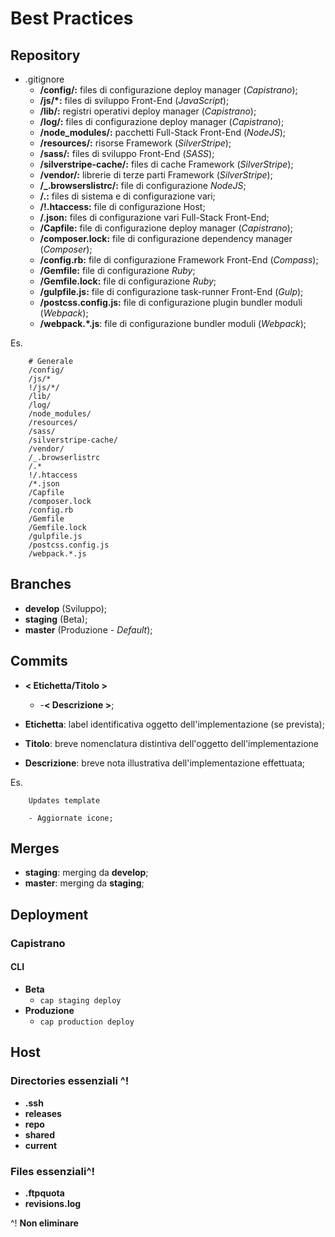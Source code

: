 # Best Practices

## Repository

- .gitignore
    * __/config/:__ files di configurazione deploy manager (_Capistrano_);
    * __/js/*:__ files di sviluppo Front-End (_JavaScript_);
    * __/lib/:__ registri operativi deploy manager (_Capistrano_);
	* __/log/:__ files di configurazione deploy manager (_Capistrano_);
    * __/node_modules/:__ pacchetti Full-Stack Front-End (_NodeJS_);
    * __/resources/:__ risorse Framework (_SilverStripe_);
    * __/sass/:__ files di sviluppo Front-End (_SASS_);
    * __/silverstripe-cache/:__ files di cache Framework (_SilverStripe_);
    * __/vendor/:__ librerie di terze parti Framework (_SilverStripe_);
    * __/\_.browserslistrc/:__ file di configurazione _NodeJS_;
    * __/.:__ files di sistema e di configurazione vari;
    * __/!.htaccess:__ file di configurazione Host;
    * __/.json:__ files di configurazione vari Full-Stack Front-End;
    * __/Capfile:__ file di configurazione deploy manager (_Capistrano_);
    * __/composer.lock:__ file di configurazione dependency manager (_Composer_);
    * __/config.rb:__ file di configurazione Framework Front-End (_Compass_);
    * __/Gemfile:__ file di configurazione _Ruby_;
    * __/Gemfile.lock:__ file di configurazione _Ruby_;
	* __/gulpfile.js:__ file di configurazione task-runner Front-End (_Gulp_);
    * __/postcss.config.js:__ file di configurazione plugin bundler moduli (_Webpack_);
	* __/webpack.*.js__: file di configurazione bundler moduli (_Webpack_);
	

Es.

```
	# Generale
	/config/
    /js/*
    !/js/*/
    /lib/
    /log/
    /node_modules/
    /resources/
    /sass/
    /silverstripe-cache/
    /vendor/
    /_.browserlistrc
    /.*
    !/.htaccess
    /*.json
    /Capfile
    /composer.lock
    /config.rb
    /Gemfile
    /Gemfile.lock
    /gulpfile.js
    /postcss.config.js
    /webpack.*.js
```


## Branches

- __develop__ (Sviluppo);
- __staging__ (Beta);
- __master__ (Produzione - _Default_);


## Commits

- __< Etichetta/Titolo >__
    * -__< Descrizione >__;

- __Etichetta__: label identificativa oggetto dell'implementazione (se prevista);
- __Titolo__: breve nomenclatura distintiva dell'oggetto dell'implementazione
- __Descrizione__: breve nota illustrativa dell'implementazione effettuata;

Es.

```
	Updates template

	- Aggiornate icone;
```


## Merges

- __staging__: merging da __develop__;
- __master__: merging da __staging__;


## Deployment

### Capistrano

#### CLI

- __Beta__
    * ```cap staging deploy```
- __Produzione__
	* ```cap production deploy```


## Host

### Directories essenziali ^!

- __.ssh__
- __releases__
- __repo__
- __shared__
- __current__

### Files essenziali^!

- __.ftpquota__
- __revisions.log__

^! __Non eliminare__
